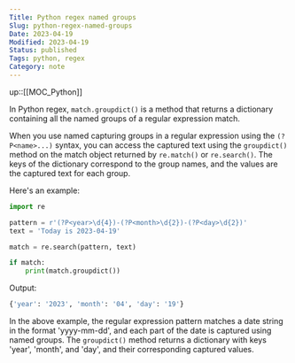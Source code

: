 ```yaml
---
Title: Python regex named groups
Slug: python-regex-named-groups
Date: 2023-04-19
Modified: 2023-04-19
Status: published
Tags: python, regex
Category: note
---
```

up::[[MOC_Python]]

In Python regex, `match.groupdict()` is a method that returns a dictionary containing all the named groups of a regular expression match.

When you use named capturing groups in a regular expression using the `(?P<name>...)` syntax, you can access the captured text using the `groupdict()` method on the match object returned by `re.match()` or `re.search()`. The keys of the dictionary correspond to the group names, and the values are the captured text for each group.

Here's an example:

```python
import re

pattern = r'(?P<year>\d{4})-(?P<month>\d{2})-(?P<day>\d{2})'
text = 'Today is 2023-04-19'

match = re.search(pattern, text)

if match:
    print(match.groupdict())

```

Output:

```python
{'year': '2023', 'month': '04', 'day': '19'}
```

In the above example, the regular expression pattern matches a date string in the format 'yyyy-mm-dd', and each part of the date is captured using named groups. The `groupdict()` method returns a dictionary with keys 'year', 'month', and 'day', and their corresponding captured values.